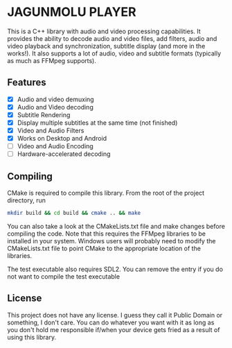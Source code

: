 # JAGUNMOLU PLAYER
This is a C++ library with audio and video processing capabilities. It 
provides the ability to decode audio and video files, add filters, audio and video playback and synchronization, subtitle display (and more in the works!). It also supports a lot of audio, video and subtitle formats (typically as much as FFMpeg supports).

## Features
- [x] Audio and video demuxing
- [x] Audio and Video decoding
- [x] Subtitle Rendering
- [x] Display multiple subtitles at the same time (not finished)
- [x] Video and Audio Filters
- [x] Works on Desktop and Android
- [ ] Video and Audio Encoding
- [ ] Hardware-accelerated decoding

## Compiling
CMake is required to compile this library. From the root of the project directory, run
```bash
mkdir build && cd build && cmake .. && make
```
You can also take a look at the CMakeLists.txt file and make changes before compiling the code.
Note that this requires the FFMpeg libraries to be installed in your system. Windows users will probably need to modify the CMakeLists.txt file to point CMake to the appropriate location of the libraries.

The test executable also requires SDL2. You can remove the entry if you do not want to compile the test executable

## License
This project does not have any license. I guess they call it Public Domain or something, I don't care. You can do whatever you want with it as long as you don't hold me responsible if/when your device gets fried as a result of using this library.
